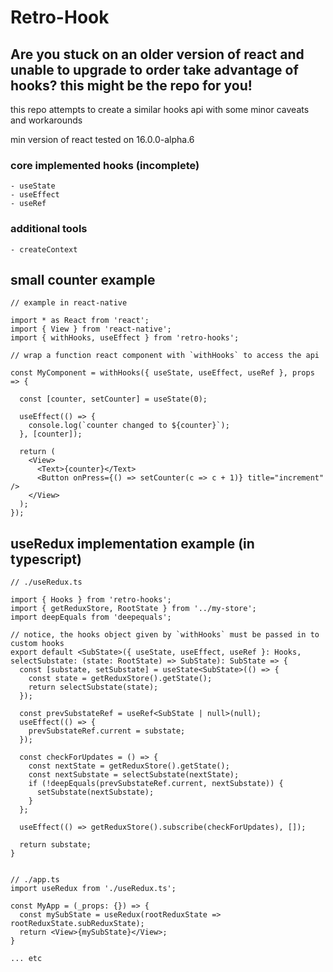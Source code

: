 # Retro-Hook

## Are you stuck on an older version of react and unable to upgrade to order take advantage of hooks? this might be the repo for you!

  this repo attempts to create a similar hooks api with some minor caveats and workarounds

  min version of react tested on 16.0.0-alpha.6


### core implemented hooks (incomplete)

    - useState
    - useEffect
    - useRef

### additional tools

    - createContext


## small counter example

    // example in react-native

    import * as React from 'react';
    import { View } from 'react-native';
    import { withHooks, useEffect } from 'retro-hooks';

    // wrap a function react component with `withHooks` to access the api

    const MyComponent = withHooks({ useState, useEffect, useRef }, props => {

      const [counter, setCounter] = useState(0);

      useEffect(() => {
        console.log(`counter changed to ${counter}`);
      }, [counter]);

      return (
        <View>
          <Text>{counter}</Text>
          <Button onPress={() => setCounter(c => c + 1)} title="increment" />
        </View>
      );
    });


## useRedux implementation example (in typescript)

    // ./useRedux.ts

    import { Hooks } from 'retro-hooks';
    import { getReduxStore, RootState } from '../my-store';
    import deepEquals from 'deepequals';

    // notice, the hooks object given by `withHooks` must be passed in to custom hooks
    export default <SubState>({ useState, useEffect, useRef }: Hooks, selectSubstate: (state: RootState) => SubState): SubState => {
      const [substate, setSubstate] = useState<SubState>(() => {
        const state = getReduxStore().getState();
        return selectSubstate(state);
      });

      const prevSubstateRef = useRef<SubState | null>(null);
      useEffect(() => {
        prevSubstateRef.current = substate;
      });

      const checkForUpdates = () => {
        const nextState = getReduxStore().getState();
        const nextSubstate = selectSubstate(nextState);
        if (!deepEquals(prevSubstateRef.current, nextSubstate)) {
          setSubstate(nextSubstate);
        }
      };

      useEffect(() => getReduxStore().subscribe(checkForUpdates), []);

      return substate;
    }


    // ./app.ts
    import useRedux from './useRedux.ts';

    const MyApp = (_props: {}) => {
      const mySubState = useRedux(rootReduxState => rootReduxState.subReduxState);
      return <View>{mySubState}</View>;
    }

    ... etc



